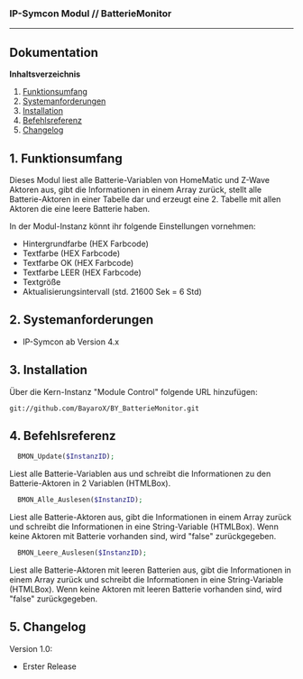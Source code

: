 ### IP-Symcon Modul // BatterieMonitor
---

## Dokumentation

**Inhaltsverzeichnis**

1. [Funktionsumfang](#1-funktionsumfang) 
2. [Systemanforderungen](#2-systemanforderungen)
3. [Installation](#3-installation)
4. [Befehlsreferenz](#4-befehlsreferenz)
5. [Changelog](#5-changelog) 

## 1. Funktionsumfang
Dieses Modul liest alle Batterie-Variablen von HomeMatic und Z-Wave Aktoren aus, gibt die Informationen in einem Array zurück,
stellt alle Batterie-Aktoren in einer Tabelle dar und erzeugt eine 2. Tabelle mit allen Aktoren die eine leere Batterie haben.

In der Modul-Instanz könnt ihr folgende Einstellungen vornehmen:
- Hintergrundfarbe (HEX Farbcode)
- Textfarbe (HEX Farbcode)
- Textfarbe OK (HEX Farbcode)
- Textfarbe LEER (HEX Farbcode)
- Textgröße
- Aktualisierungsintervall (std. 21600 Sek = 6 Std)


## 2. Systemanforderungen
- IP-Symcon ab Version 4.x

## 3. Installation
Über die Kern-Instanz "Module Control" folgende URL hinzufügen:

`git://github.com/BayaroX/BY_BatterieMonitor.git`


## 4. Befehlsreferenz
```php
  BMON_Update($InstanzID);
```
Liest alle Batterie-Variablen aus und schreibt die Informationen zu den Batterie-Aktoren in 2 Variablen (HTMLBox).

```php
  BMON_Alle_Auslesen($InstanzID);
```
Liest alle Batterie-Aktoren aus, gibt die Informationen in einem Array zurück und schreibt die Informationen in
eine String-Variable (HTMLBox). Wenn keine Aktoren mit Batterie vorhanden sind, wird "false" zurückgegeben.

```php
  BMON_Leere_Auslesen($InstanzID);
```
Liest alle Batterie-Aktoren mit leeren Batterien aus, gibt die Informationen in einem Array zurück und schreibt
die Informationen in eine String-Variable (HTMLBox). Wenn keine Aktoren mit leeren Batterie vorhanden sind,
wird "false" zurückgegeben.


## 5. Changelog
Version 1.0:
  - Erster Release
